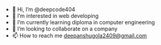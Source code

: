 - 👋 Hi, I’m @deepcode404
- 👀 I’m interested in web developing
- 🌱 I’m currently learning diploma in computer engineering
- 💞️ I’m looking to collaborate on a company
- 📫 How to reach me deepanshugola2409@gmail.com

<!---
deepcode404/deepcode404 is a ✨ special ✨ repository because its `README.md` (this file) appears on your GitHub profile.
You can click the Preview link to take a look at your changes.
--->
